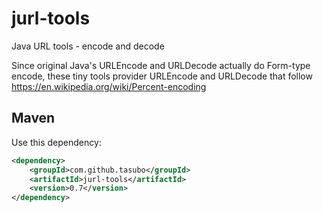 jurl-tools
==========

Java URL tools - encode and decode

Since original Java's URLEncode and URLDecode actually do Form-type encode, these tiny tools provider
URLEncode and URLDecode that follow https://en.wikipedia.org/wiki/Percent-encoding


Maven
--------

Use this dependency:
```xml
<dependency>
    <groupId>com.github.tasubo</groupId>
    <artifactId>jurl-tools</artifactId>
    <version>0.7</version>
</dependency>
```